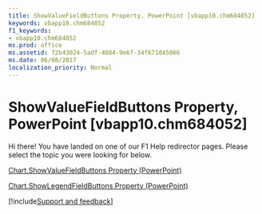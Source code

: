```yaml
---
title: ShowValueFieldButtons Property, PowerPoint [vbapp10.chm684052]
keywords: vbapp10.chm684052
f1_keywords:
- vbapp10.chm684052
ms.prod: office
ms.assetid: 72b43024-5adf-4084-9e6f-34f671045066
ms.date: 06/08/2017
localization_priority: Normal
---
```



# ShowValueFieldButtons Property, PowerPoint [vbapp10.chm684052]

Hi there! You have landed on one of our F1 Help redirector pages. Please select the topic you were looking for below.

[Chart.ShowValueFieldButtons Property (PowerPoint)](https://msdn.microsoft.com/library/c56b12ac-71ef-a6b5-c66f-3cbe1c62a4c8%28Office.15%29.aspx)

[Chart.ShowLegendFieldButtons Property (PowerPoint)](https://msdn.microsoft.com/library/03860057-293c-7f1b-aecd-71428329c91c%28Office.15%29.aspx)

[!include[Support and feedback](~/includes/feedback-boilerplate.md)]